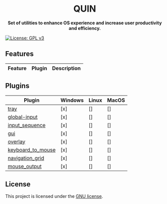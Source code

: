 <div align="center">
  <h1>QUIN</h1>
    <strong>Set of utilities to enhance OS experience and increase user productivity and efficiency.</strong>
</div>

[![License: GPL v3](https://img.shields.io/badge/License-GPLv3-blue.svg)](https://www.gnu.org/licenses/gpl-3.0)

[//]: # (todo ci)
[//]: # (todo test coverage)

## Features

| Feature | Plugin | Description |
|---------|--------|-------------|

[//]: # (todo)

## Plugins

| Plugin                | Windows | Linux | MacOS |
|-----------------------|---------|-------|-------|
| [tray]()              | [x]     | []    | []    |
| [global-input]()      | [x]     | []    | []    |
| [input_sequence]()    | [x]     | []    | []    |
| [gui]()               | [x]     | []    | []    |
| [overlay]()           | [x]     | []    | []    |
| [keyboard_to_mouse]() | [x]     | []    | []    |
| [navigation_grid]()   | [x]     | []    | []    |
| [mouse_output]()      | [x]     | []    | []    |

## License

This project is licensed under the [GNU license](LICENSE).

